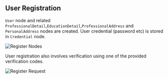 ## User Registration
`User` node and related `ProfessionalDetail`,`EducationDetail`,`ProfessionalAddress`
and `PersonalAddress` nodes are created. User credential (password etc) is stored in `Credential` node.

![Register Nodes](nodes_register.puml)

User registration also involves verification using one of the provided verification codes.

![Register Request](flow_register.puml)
